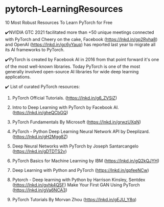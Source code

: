# pytorch-LearningResources

10 Most Robust Resources To Learn PyTorch for Free

✔️NVIDIA GTC 2021 facilitated more than +50 unique meetings connected with PyTorch and Cheery on the cake, Facebook (https://lnkd.in/gp2Ryha8) and OpenAI (https://lnkd.in/gc6yYaup) has reported last year to migrate all its AI frameworks to PyTorch. 

✔️PyTorch is created by Facebook AI in 2016 from that point forward it's one of the most well-known libraries. Today PyTorch is one of the most generally involved open-source AI libraries for wide deep learning applications.

✔️ List of curated PyTorch resources:

1) PyTorch Official Tutorials. (https://lnkd.in/g6_ZVSiZ)

2) Intro to Deep Learning with PyTorch
by Facebook AI. (https://lnkd.in/gheQCbGQ)

3) PyTorch Fundamentals By Microsoft
 (https://lnkd.in/grwzUXqN)

4) PyTorch - Python Deep Learning Neural Network API by Deeplizard. (https://lnkd.in/gH2Mgg8Z)

5) Deep Neural Networks with PyTorch by Joseph Santarcangelo
 (https://lnkd.in/gDTDTS2v)

6) PyTorch Basics for Machine Learning by IBM
 (https://lnkd.in/gQ2kQJYH)

7) Deep Learning with Python and PyTorch
 (https://lnkd.in/gpfeeNCw)

8) Pytorch - Deep learning with Python by Harrison Kinsley, Sentdex 
(https://lnkd.in/gvhk4QSF) Make Your First GAN Using PyTorch (https://lnkd.in/gVa6NCA3)

10) PyTorch Tutorials By Morvan Zhou 
 (https://lnkd.in/gEJU_Y8q)
